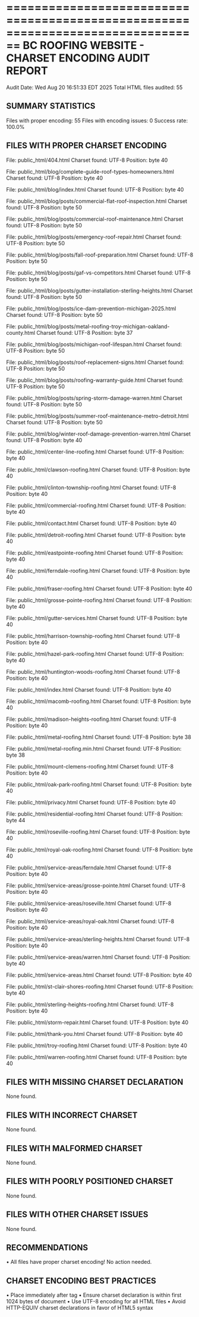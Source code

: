 ================================================================================
BC ROOFING WEBSITE - CHARSET ENCODING AUDIT REPORT
================================================================================
Audit Date: Wed Aug 20 16:51:33 EDT 2025
Total HTML files audited: 55

SUMMARY STATISTICS
----------------------------------------
Files with proper encoding: 55
Files with encoding issues: 0
Success rate: 100.0%

FILES WITH PROPER CHARSET ENCODING
----------------------------------
File: public_html/404.html
  Charset found: UTF-8
  Position: byte 40

File: public_html/blog/complete-guide-roof-types-homeowners.html
  Charset found: UTF-8
  Position: byte 40

File: public_html/blog/index.html
  Charset found: UTF-8
  Position: byte 40

File: public_html/blog/posts/commercial-flat-roof-inspection.html
  Charset found: UTF-8
  Position: byte 50

File: public_html/blog/posts/commercial-roof-maintenance.html
  Charset found: UTF-8
  Position: byte 50

File: public_html/blog/posts/emergency-roof-repair.html
  Charset found: UTF-8
  Position: byte 50

File: public_html/blog/posts/fall-roof-preparation.html
  Charset found: UTF-8
  Position: byte 50

File: public_html/blog/posts/gaf-vs-competitors.html
  Charset found: UTF-8
  Position: byte 50

File: public_html/blog/posts/gutter-installation-sterling-heights.html
  Charset found: UTF-8
  Position: byte 50

File: public_html/blog/posts/ice-dam-prevention-michigan-2025.html
  Charset found: UTF-8
  Position: byte 50

File: public_html/blog/posts/metal-roofing-troy-michigan-oakland-county.html
  Charset found: UTF-8
  Position: byte 37

File: public_html/blog/posts/michigan-roof-lifespan.html
  Charset found: UTF-8
  Position: byte 50

File: public_html/blog/posts/roof-replacement-signs.html
  Charset found: UTF-8
  Position: byte 50

File: public_html/blog/posts/roofing-warranty-guide.html
  Charset found: UTF-8
  Position: byte 50

File: public_html/blog/posts/spring-storm-damage-warren.html
  Charset found: UTF-8
  Position: byte 50

File: public_html/blog/posts/summer-roof-maintenance-metro-detroit.html
  Charset found: UTF-8
  Position: byte 50

File: public_html/blog/winter-roof-damage-prevention-warren.html
  Charset found: UTF-8
  Position: byte 40

File: public_html/center-line-roofing.html
  Charset found: UTF-8
  Position: byte 40

File: public_html/clawson-roofing.html
  Charset found: UTF-8
  Position: byte 40

File: public_html/clinton-township-roofing.html
  Charset found: UTF-8
  Position: byte 40

File: public_html/commercial-roofing.html
  Charset found: UTF-8
  Position: byte 40

File: public_html/contact.html
  Charset found: UTF-8
  Position: byte 40

File: public_html/detroit-roofing.html
  Charset found: UTF-8
  Position: byte 40

File: public_html/eastpointe-roofing.html
  Charset found: UTF-8
  Position: byte 40

File: public_html/ferndale-roofing.html
  Charset found: UTF-8
  Position: byte 40

File: public_html/fraser-roofing.html
  Charset found: UTF-8
  Position: byte 40

File: public_html/grosse-pointe-roofing.html
  Charset found: UTF-8
  Position: byte 40

File: public_html/gutter-services.html
  Charset found: UTF-8
  Position: byte 40

File: public_html/harrison-township-roofing.html
  Charset found: UTF-8
  Position: byte 40

File: public_html/hazel-park-roofing.html
  Charset found: UTF-8
  Position: byte 40

File: public_html/huntington-woods-roofing.html
  Charset found: UTF-8
  Position: byte 40

File: public_html/index.html
  Charset found: UTF-8
  Position: byte 40

File: public_html/macomb-roofing.html
  Charset found: UTF-8
  Position: byte 40

File: public_html/madison-heights-roofing.html
  Charset found: UTF-8
  Position: byte 40

File: public_html/metal-roofing.html
  Charset found: UTF-8
  Position: byte 38

File: public_html/metal-roofing.min.html
  Charset found: UTF-8
  Position: byte 38

File: public_html/mount-clemens-roofing.html
  Charset found: UTF-8
  Position: byte 40

File: public_html/oak-park-roofing.html
  Charset found: UTF-8
  Position: byte 40

File: public_html/privacy.html
  Charset found: UTF-8
  Position: byte 40

File: public_html/residential-roofing.html
  Charset found: UTF-8
  Position: byte 44

File: public_html/roseville-roofing.html
  Charset found: UTF-8
  Position: byte 40

File: public_html/royal-oak-roofing.html
  Charset found: UTF-8
  Position: byte 40

File: public_html/service-areas/ferndale.html
  Charset found: UTF-8
  Position: byte 40

File: public_html/service-areas/grosse-pointe.html
  Charset found: UTF-8
  Position: byte 40

File: public_html/service-areas/roseville.html
  Charset found: UTF-8
  Position: byte 40

File: public_html/service-areas/royal-oak.html
  Charset found: UTF-8
  Position: byte 40

File: public_html/service-areas/sterling-heights.html
  Charset found: UTF-8
  Position: byte 40

File: public_html/service-areas/warren.html
  Charset found: UTF-8
  Position: byte 40

File: public_html/service-areas.html
  Charset found: UTF-8
  Position: byte 40

File: public_html/st-clair-shores-roofing.html
  Charset found: UTF-8
  Position: byte 40

File: public_html/sterling-heights-roofing.html
  Charset found: UTF-8
  Position: byte 40

File: public_html/storm-repair.html
  Charset found: UTF-8
  Position: byte 40

File: public_html/thank-you.html
  Charset found: UTF-8
  Position: byte 40

File: public_html/troy-roofing.html
  Charset found: UTF-8
  Position: byte 40

File: public_html/warren-roofing.html
  Charset found: UTF-8
  Position: byte 40

FILES WITH MISSING CHARSET DECLARATION
--------------------------------------
None found.

FILES WITH INCORRECT CHARSET
----------------------------
None found.

FILES WITH MALFORMED CHARSET
----------------------------
None found.

FILES WITH POORLY POSITIONED CHARSET
------------------------------------
None found.

FILES WITH OTHER CHARSET ISSUES
-------------------------------
None found.

RECOMMENDATIONS
----------------------------------------
• All files have proper charset encoding! No action needed.

CHARSET ENCODING BEST PRACTICES
----------------------------------------
• Place <meta charset="UTF-8"> immediately after <head> tag
• Ensure charset declaration is within first 1024 bytes of document
• Use UTF-8 encoding for all HTML files
• Avoid HTTP-EQUIV charset declarations in favor of HTML5 syntax
